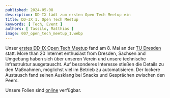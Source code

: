 ```yaml
---
published: 2024-05-08
description: DD-IX lädt zum ersten Open Tech Meetup ein
title: DD-IX 1. Open Tech Meetup
keywords: [ Tech, Event ]
authors: [ Tassilo, Matthias ]
image: 007_open_tech_meetup_1.webp
---
```


Unser [erstes DD-IX Open Tech Meetup](https://dd-ix.net/en/event/open-tech-meeting-2024-05) fand am 8. Mai an der [TU Dresden](https://tu-dresden.de/) statt.
More than 20 Internet enthusiast from Dresden, Sachsen and Umgebung haben sich über unseren Verein und unsere technische Infrastruktur ausgetauscht. Auf besonderes Interesse stießen die Details zu den Maßnahmen, möglichst viel im Betrieb zu automatisieren. Der lockere Austausch fand seinen Ausklang bei Snacks und Gesprächen zwischen den Peers.

Unsere Folien sind [online](https://talks.dd-ix.net/otm2024_04/otm2024_04.pdf) verfügbar.

